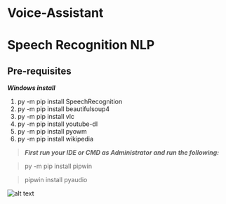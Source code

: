 # Voice-Assistant

# Speech Recognition NLP

## Pre-requisites

***Windows install***
1. py -m pip install SpeechRecognition
2. py -m pip install beautifulsoup4
3. py -m pip install vlc
4. py -m pip install youtube-dl
5. py -m pip install pyowm
6. py -m pip install wikipedia
  > ***First run your IDE or CMD as Administrator and run the following:***
  
  >py -m pip install pipwin

  >pipwin install pyaudio

![alt text](http://url/to/img.png)
